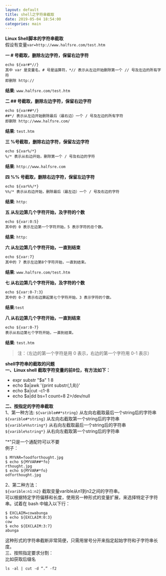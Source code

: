 ```yaml
---
layout: default
title: shell之字符串截取
date: 2019-05-04 18:54:00
categories: main
---
```

**Linux Shell脚本的字符串截取**   
假设有变量`var=http://www.halfsre.com/test.htm`  

**一 # 号截取，删除左边字符，保留右边字符**
```
echo ${var#*//}
其中 var 是变量名，# 号是运算符，*// 表示从左边开始删除第一个 // 号及左边的所有字符
即删除 http://
```
**结果**: `www.halfsre.com/test.htm`    

**二 ## 号截取，删除左边字符，保留右边字符**
```
echo ${var##*/}
##*/ 表示从左边开始删除最后（最右边）一个 / 号及左边的所有字符
即删除 http://www.halfsre.com/   
```
**结果**: `test.htm`  

**三 %号截取，删除右边字符，保留左边字符**  
```
echo ${var%/*}
%/* 表示从右边开始，删除第一个 / 号及右边的字符
```
**结果**: `http://www.halfsre.com`  

**四 %% 号截取，删除右边字符，保留左边字符**  
```
echo ${var%%/*}
%%/* 表示从右边开始，删除最后（最左边）一个 / 号及右边的字符
```
**结果**: `http:`  

**五 从左边第几个字符开始，及字符的个数**  
```
echo ${var:0:5}
其中的 0 表示左边第一个字符开始，5 表示字符的总个数。
```
**结果**: `http:`  

**六 从左边第几个字符开始，一直到结束**  
```
echo ${var:7}
其中的 7 表示左边第8个字符开始，一直到结束。
```
**结果**: `www.halfsre.com/test.htm`  

**七 从右边第几个字符开始，及字符的个数**  
```
echo ${var:0-7:3}
其中的 0-7 表示右边算起第七个字符开始，3 表示字符的个数。
```
**结果**:`test`  

**八 从右边第几个字符开始，一直到结束**  
```
echo ${var:0-7}
表示从右边第七个字符开始，一直到结束。
```
**结果**: `test.htm`  
> 注：（左边的第一个字符是用 0 表示，右边的第一个字符用 0-1 表示）  

**shell字符串的截取的问题**  
**一、Linux shell 截取字符变量的前8位，有方法如下：**
- expr substr "$a" 1 8
- echo $a|awk '{print substr(,1,8)}'
- echo $a|cut -c1-8
- echo $a|dd bs=1 count=8 2>/dev/null  

**二、按指定的字符串截取**  
1、第一种方法:
`${varible##*string}` 从左向右截取最后一个string后的字符串
`${varible#*string}` 从左向右截取第一个string后的字符串
`${varible%%string*}` 从右向左截取最后一个string后的字符串
`${varible%string*}` 从右向左截取第一个string后的字符串  

"*"只是一个通配符可以不要  
例子：
```
$ MYVAR=foodforthought.jpg
$ echo ${MYVAR##*fo}
rthought.jpg
$ echo ${MYVAR#*fo}
odforthought.jpg
```  
2、第二种方法：  
`${varible:n1:n2}` 截取变量varible从n1到n2之间的字符串。  
可以根据特定字符偏移和长度，使用另一种形式的变量扩展，来选择特定子字符串。试着在 bash 中输入以下行：  
```
$ EXCLAIM=cowabunga
$ echo ${EXCLAIM:0:3}
cow
$ echo ${EXCLAIM:3:7}
abunga
```
这种形式的字符串截断非常简便，只需用冒号分开来指定起始字符和子字符串长度。  
三、按照指定要求分割：  
比如获取后缀名  
```
ls -al | cut -d “.” -f2
```

